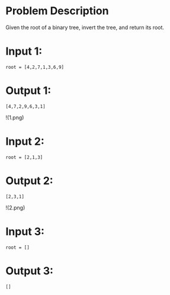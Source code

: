 # Problem Description

Given the root of a binary tree, invert the tree, and return its root.

# Input 1: 
    root = [4,2,7,1,3,6,9]
# Output 1: 
    [4,7,2,9,6,3,1]
!(1.png)

# Input 2: 
    root = [2,1,3]
# Output 2: 
    [2,3,1]
!(2.png)

# Input 3: 
    root = []
# Output 3: 
    []
